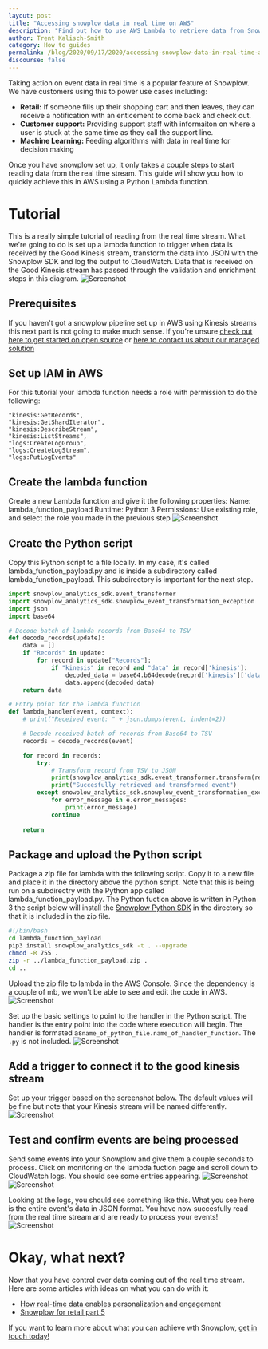 ```yaml
---
layout: post
title: "Accessing snowplow data in real time on AWS"
description: "Find out how to use AWS Lambda to retrieve data from Snowplow's Kinesis stream and make real-time decisions"
author: Trent Kalisch-Smith
category: How to guides
permalink: /blog/2020/09/17/2020/accessing-snowplow-data-in-real-time-aws/
discourse: false
---
```

Taking action on event data in real time is a popular feature of Snowplow. We have customers using this to power use cases including:
*   __Retail:__ If someone fills up their shopping cart and then leaves, they can receive a notification with an enticement to come back and check out. 
*   __Customer support:__ Providing support staff with informaiton on where a user is stuck at the same time as they call the support line. 
*   __Machine Learning:__ Feeding algorithms with data in real time for decision making

Once you have snowplow set up, it only takes a couple steps to start reading data from the real time stream. This guide will show you how to quickly achieve this in AWS using a Python Lambda function.


# Tutorial
This is a really simple tutorial of reading from the real time stream. What we're going to do is set up a lambda function to trigger when data is received by the Good Kinesis stream, transform the data into JSON with the Snowplow SDK and log the output to CloudWatch. Data that is received on the Good Kinesis stream has passed through the validation and enrichment steps in this diagram. 
![Screenshot](img/snowplow-pipeline-diagram-v2.png)

## Prerequisites
If you haven't got a snowplow pipeline set up in AWS using Kinesis streams this next part is not going to make much sense. If you're unsure [check out here to get started on open source](https://docs.snowplowanalytics.com/docs/setup-snowplow-on-aws/) or [here to contact us about our managed solution](http://snowplowanalytics.com/get-started/)

## Set up IAM in AWS
For this tutorial your lambda function needs a role with permission to do the following: 
```
"kinesis:GetRecords",
"kinesis:GetShardIterator",
"kinesis:DescribeStream",
"kinesis:ListStreams",
"logs:CreateLogGroup",
"logs:CreateLogStream",
"logs:PutLogEvents"
```

## Create the lambda function
Create a new Lambda function and give it the following properties: 
Name: lambda_function_payload
Runtime: Python 3
Permissions: Use existing role, and select the role you made in the previous step
![Screenshot](img/create_function.png)

## Create the Python script
Copy this Python script to a file locally. In my case, it's called lambda_function_payload.py and is inside a subdirectory called lambda_function_payload. This subdirectory is important for the next step. 

```python
import snowplow_analytics_sdk.event_transformer
import snowplow_analytics_sdk.snowplow_event_transformation_exception
import json
import base64

# Decode batch of lambda records from Base64 to TSV
def decode_records(update):
    data = []
    if "Records" in update:
        for record in update["Records"]:
            if "kinesis" in record and "data" in record['kinesis']:
                decoded_data = base64.b64decode(record['kinesis']['data']).decode('utf-8')
                data.append(decoded_data)
    return data

# Entry point for the lambda function
def lambda_handler(event, context):
    # print("Received event: " + json.dumps(event, indent=2)) 

    # Decode received batch of records from Base64 to TSV
    records = decode_records(event)

    for record in records:
        try:
            # Transform record from TSV to JSON
            print(snowplow_analytics_sdk.event_transformer.transform(record))
            print("Succesfully retrieved and transformed event")
        except snowplow_analytics_sdk.snowplow_event_transformation_exception.SnowplowEventTransformationException as e:
            for error_message in e.error_messages:
                print(error_message)
            continue
        
    return
```

## Package and upload the Python script
Package a zip file for lambda with the following script. Copy it to a new file and place it in the directory above the python script. Note that this is being run on a subdirectry with the Python app called lambda_function_payload.py. The Python fuction above is written in Python 3 the script below will install the [Snowplow Python SDK](https://github.com/snowplow/snowplow/wiki/Python-Analytics-SDK-Setup) in the directory so that it is included in the zip file.

```bash
#!/bin/bash
cd lambda_function_payload
pip3 install snowplow_analytics_sdk -t . --upgrade
chmod -R 755 .
zip -r ../lambda_function_payload.zip .
cd ..
```

Upload the zip file to lambda in the AWS Console. Since the dependency is a couple of mb, we won't be able to see and edit the code in AWS. 
![Screenshot](img/upload_zip.png)

Set up the basic settings to point to the handler in the Python script. The handler is the entry point into the code where execution will begin. The handler is formated as`name_of_python_file.name_of_handler_function`. The `.py` is not included.
![Screenshot](img/basic_settings.png)

## Add a trigger to connect it to the good kinesis stream
Set up your trigger based on the screenshot below. The default values will be fine but note that your Kinesis stream will be named differently. 
![Screenshot](img/kinesis_setup.png)

## Test and confirm events are being processed
Send some events into your Snowplow and give them a couple seconds to process. Click on monitoring on the lambda fuction page and scroll down to CloudWatch logs. You should see some entries appearing. 
![Screenshot](img/monitoring.png)
![Screenshot](img/logs.png)

Looking at the logs, you should see something like this. What you see here is the entire event's data in JSON format. You have now succesfully read from the real time stream and are ready to process your events!
![Screenshot](img/log_details.png)

# Okay, what next? 
Now that you have control over data coming out of the real time stream. Here are some articles with ideas on what you can do with it:
*   [How real-time data enables personalization and engagement](https://snowplowanalytics.com/blog/2019/09/27/how-real-time-data-lets-media-companies-personalize-content-messaging-and-advertising/)
*   [Snowplow for retail part 5](https://snowplowanalytics.com/blog/2019/03/06/snowplow-for-retail-part-5-what-can-we-do-with-data-when-were-well-established/)

If you want to learn more about what you can achieve wth Snowplow, [get in touch today!](https://snowplowanalytics.com/get-started/)